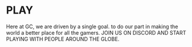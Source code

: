 # PLAY
Here at GC, we are driven by a single goal. to do our part in making the world a better place for all the gamers. JOIN US ON DISCORD AND START PLAYING WITH PEOPLE AROUND THE GLOBE.
